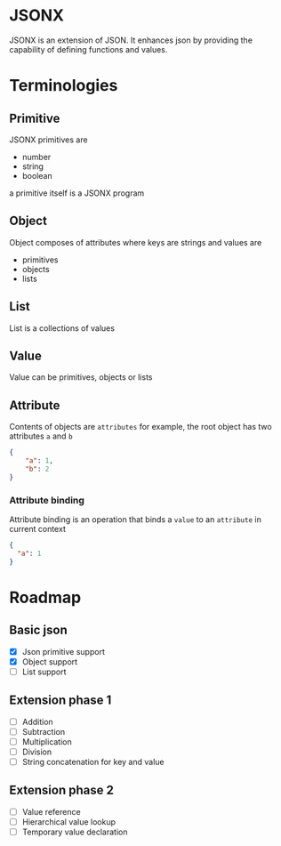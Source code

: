 # JSONX

JSONX is an extension of JSON. It enhances json by providing the capability of 
defining functions and values.

# Terminologies

## Primitive
JSONX primitives are 
- number
- string
- boolean

a primitive itself is a JSONX program

## Object
Object composes of attributes where keys are strings and values are
- primitives
- objects
- lists

## List
List is a collections of values

## Value
Value can be primitives, objects or lists

## Attribute
Contents of objects are `attributes`
for example, the root object has two attributes `a` and `b`
```json
{
    "a": 1,
    "b": 2
}
```

### Attribute binding
Attribute binding is an operation that binds a `value` to an `attribute` in
current context
```json
{
  "a": 1
}
```
# Roadmap

## Basic json
- [x] Json primitive support
- [x] Object support
- [ ] List support

## Extension phase 1

- [ ] Addition
- [ ] Subtraction
- [ ] Multiplication
- [ ] Division
- [ ] String concatenation for key and value

## Extension phase 2
- [ ] Value reference
- [ ] Hierarchical value lookup
- [ ] Temporary value declaration